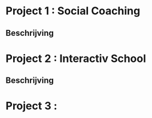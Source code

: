 
# Project 1 : Social Coaching

## Beschrijving


# Project 2 : Interactiv School

## Beschrijving


# Project 3 :
